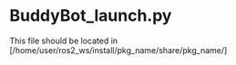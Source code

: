 # BuddyBot_launch.py
This file should be located in [/home/user/ros2_ws/install/pkg_name/share/pkg_name/]
